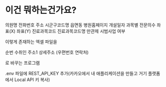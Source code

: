 
# 이건 뭐하는건가요?
의원명	전화번호	주소	시군구코드명	읍면동	병원홈페이지	개설일자	과목별 전문의수	좌표(X)	좌표(Y)	진료과목코드	진료과목코드명	만관제 시범사업 여부

이렇게 존재하는 엑셀 파일을 

순번  수취인  주소1 상세주소  (우편번호  연락처)

로 바꾸는 프로그램

.env 파일에 REST_API_KEY 추가(카카오에서 내 애플리케이션을 만들고 거기 플랫폼에서 Local API 키 복사)